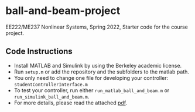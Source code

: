 # ball-and-beam-project
EE222/ME237 Nonlinear Systems, Spring 2022, Starter code for the course project.

## Code Instructions
- Install MATLAB and Simulink by using the Berkeley academic license.
- Run `setup.m` or add the repository and the subfolders to the matlab path.
- You only need to change one file for developing your controller: `studentControllerInterface.m`
- To test your controller, run either `run_matlab_ball_and_beam.m` or `run_simulink_ball_and_beam.m`.
- For more details, please read the attached [pdf](EE_222_Course_Project.pdf).
